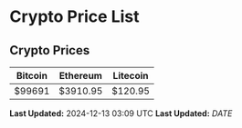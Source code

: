 # Crypto Price List

## Crypto Prices
| Bitcoin | Ethereum | Litecoin |
| ------- | -------- | -------- |
| $99691 | $3910.95 | $120.95 |
**Last Updated:** 2024-12-13 03:09 UTC
**Last Updated:** $DATE$
